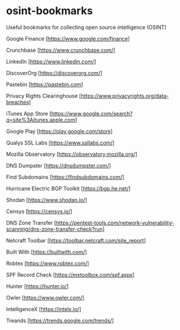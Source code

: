 # osint-bookmarks
Useful bookmarks for collecting open source intelligence (OSINT)


Google Finance [https://www.google.com/finance]

Crunchbase [https://www.crunchbase.com/]

LinkedIn [https://www.linkedin.com/]

DiscoverOrg [https://discoverorg.com/]

Pastebin [https://pastebin.com]

Privacy Rights Clearinghouse [https://www.privacyrights.org/data-breaches]

iTunes App Store [https://www.google.com/search?q=site%3Aitunes.apple.com]

Google Play [https://play.google.com/store]

Qualys SSL Labs [https://www.ssllabs.com/]

Mozilla Observatory [https://observatory.mozilla.org/]

DNS Dumpster [https://dnsdumpster.com/]

Find Subdomains [https://findsubdomains.com/]

Hurricane Electric BGP Toolkit [https://bgp.he.net/]

Shodan [https://www.shodan.io/]

Censys [https://censys.io/]

DNS Zone Transfer [https://pentest-tools.com/network-vulnerability-scanning/dns-zone-transfer-check?run]

Netcraft Toolbar [https://toolbar.netcraft.com/site_report]

Built With [https://builtwith.com/]

Robtex [https://www.robtex.com/]

SPF Record Check [https://mxtoolbox.com/spf.aspx]

Hunter [https://hunter.io/]

Owler [https://www.owler.com/]

IntelligenceX [https://intelx.io/]

Treands [https://trends.google.com/trends/]

